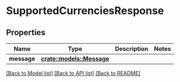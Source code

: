# SupportedCurrenciesResponse

## Properties

| Name        | Type                                     | Description | Notes |
| ----------- | ---------------------------------------- | ----------- | ----- |
| **message** | [**crate::models::Message**](Message.md) |             |       |

[\[Back to Model list\]](./#documentation-for-models) [\[Back to API list\]](./#documentation-for-api-endpoints) [\[Back to README\]](./)
